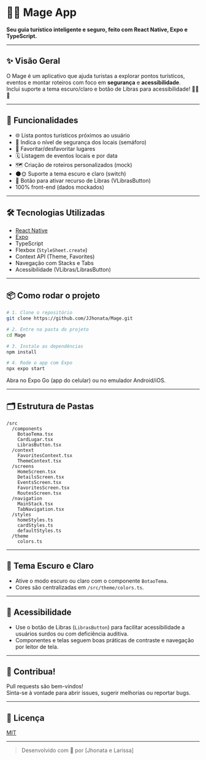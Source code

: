 # 🧙‍♂️ Mage App

**Seu guia turístico inteligente e seguro, feito com React Native, Expo e TypeScript.**

---

## ✨ Visão Geral

O Mage é um aplicativo que ajuda turistas a explorar pontos turísticos, eventos e montar roteiros com foco em **segurança** e **acessibilidade**.  
Inclui suporte a tema escuro/claro e botão de Libras para acessibilidade! 🌙🌞🤟

---

## 🚀 Funcionalidades

- 🌐 Lista pontos turísticos próximos ao usuário
- 🚦 Indica o nível de segurança dos locais (semáforo)
- 💚 Favoritar/desfavoritar lugares
- 🗓️ Listagem de eventos locais e por data
- 🗺️ Criação de roteiros personalizados (mock)
- 🌑🌞 Suporte a tema escuro e claro (switch)
- 🦻 Botão para ativar recurso de Libras (VLibrasButton)
- 100% front-end (dados mockados)

---

## 🛠️ Tecnologias Utilizadas

- [React Native](https://reactnative.dev/)
- [Expo](https://expo.dev/)
- TypeScript
- Flexbox (`StyleSheet.create`)
- Context API (Theme, Favorites)
- Navegação com Stacks e Tabs
- Acessibilidade (VLibras/LibrasButton)

---

## 📦 Como rodar o projeto

```bash
# 1. Clone o repositório
git clone https://github.com/JJhonata/Mage.git

# 2. Entre na pasta do projeto
cd Mage

# 3. Instale as dependências
npm install

# 4. Rode o app com Expo
npx expo start
```

Abra no Expo Go (app do celular) ou no emulador Android/iOS.

---

## 🗂️ Estrutura de Pastas

```
/src
  /components
    BotaoTema.tsx
    CardLugar.tsx
    LibrasButton.tsx
  /context
    FavoritesContext.tsx
    ThemeContext.tsx
  /screens
    HomeScreen.tsx
    DetailsScreen.tsx
    EventsScreen.tsx
    FavoritesScreen.tsx
    RoutesScreen.tsx
  /navigation
    MainStack.tsx
    TabNavigation.tsx
  /styles
    homeStyles.ts
    cardStyles.ts
    defaultStyles.ts
  /theme
    colors.ts
```

---

## 🌙 Tema Escuro e Claro

- Ative o modo escuro ou claro com o componente `BotaoTema`.
- Cores são centralizadas em `/src/theme/colors.ts`.

---

## 🦻 Acessibilidade

- Use o botão de Libras (`LibrasButton`) para facilitar acessibilidade a usuários surdos ou com deficiência auditiva.
- Componentes e telas seguem boas práticas de contraste e navegação por leitor de tela.

---

## 🤝 Contribua!

Pull requests são bem-vindos!  
Sinta-se à vontade para abrir issues, sugerir melhorias ou reportar bugs.

---

## 📄 Licença

[MIT](./LICENSE)

---

> Desenvolvido com 💚 por [Jhonata e Larissa]

